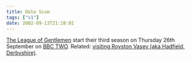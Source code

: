 ```yaml
---
title: Dole Scum
tags: ["v1"]
date: 2002-09-13T21:18:01
---
```


[The League of Gentlemen][1] start their third season on Thursday 26th September on [BBC TWO][2]. Related: [visiting Royston Vasey (aka Hadfield, Derbyshire)][3].

[1]: http://www.leagueofgentlemen.co.uk/ "Unofficial League of Gentlemen Web Site"
[2]: http://www.bbc.co.uk/bbctwo/ "BBC TWO home"
[3]: http://www.leagueofgentlemen.co.uk/newroystonvasey.html "The League of Gentlemen Web Site: So you want to Visit Royston Vasey?"
